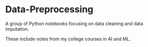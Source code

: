 # Data-Preprocessing
A group of Python notebooks focusing on data cleaning and data imputation.

These include notes from my college courses in AI and ML.
